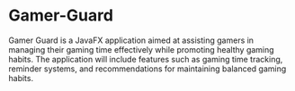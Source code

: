 # Gamer-Guard
Gamer Guard is a JavaFX application aimed at assisting gamers in managing their gaming time effectively while promoting healthy gaming habits. The application will include features such as gaming time tracking, 
reminder systems, and recommendations for maintaining balanced gaming habits.